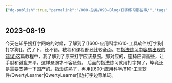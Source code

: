 ```yaml
---
{"dg-publish":true,"permalink":"/000-总类/090-Blog/打字练习那些事/","tags":["打字"],"noteIcon":""}
---
```



## 2023-08-19

今天在知乎搜打字网站的时候，了解到了[[600-应用科学/610-工具软件/打字狗\|打字狗]]。试了下，还不错。教程和课程都还比较全面。在[指法练习中容易出现的错误)](https://dazigo.vip/course/1517171523204476930)这篇教程中，我了解到了原来打字应该悬腕。那对应的，座椅应调高些，让手肘和键盘齐平。这样悬腕才不容疲劳。
后面的指法练习就用打字狗了，毕竟还是需要支持一下国产的。指法练熟了，再用[[600-应用科学/610-工具软件/QwertyLearner\|QwertyLearner]]边打字边背单词。